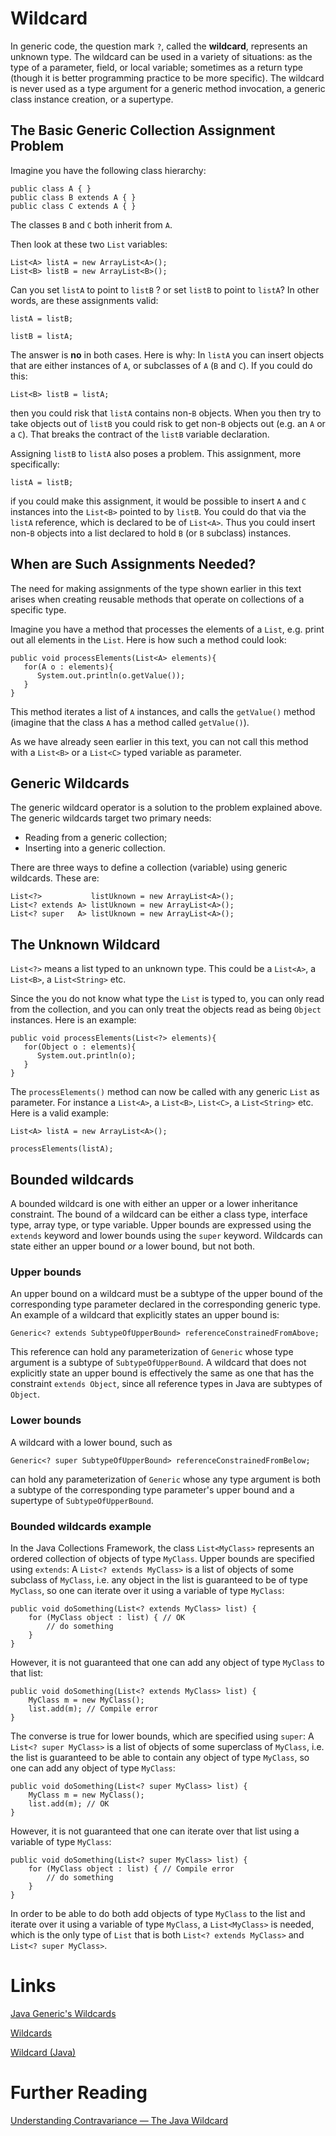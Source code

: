 # Wildcard
In generic code, the question mark `?`, called the **wildcard**, represents an unknown type. The wildcard can be used in a variety of situations: as the type of a parameter, field, or local variable; sometimes as a return type (though it is better programming practice to be more specific). The wildcard is never used as a type argument for a generic method invocation, a generic class instance creation, or a supertype.

## The Basic Generic Collection Assignment Problem
Imagine you have the following class hierarchy:
```
public class A { }
public class B extends A { }
public class C extends A { }
```

The classes `B` and `C` both inherit from `A`.

Then look at these two `List` variables:
```
List<A> listA = new ArrayList<A>();
List<B> listB = new ArrayList<B>();
```

Can you set `listA` to point to `listB` ? or set `listB` to point to `listA`? In other words, are these assignments valid:
```
listA = listB;

listB = listA;
```

The answer is **no** in both cases. Here is why:
In `listA` you can insert objects that are either instances of `A`, or subclasses of `A` (`B` and `C`). If you could do this:
```
List<B> listB = listA;
```

then you could risk that `listA` contains non-`B` objects. When you then try to take objects out of `listB` you could risk to get non-`B` objects out (e.g. an `A` or a `C`). That breaks the contract of the `listB` variable declaration.

Assigning `listB` to `listA` also poses a problem. This assignment, more specifically:
```
listA = listB;
```

if you could make this assignment, it would be possible to insert `A` and `C` instances into the `List<B>` pointed to by `listB`. You could do that via the `listA` reference, which is declared to be of `List<A>`. Thus you could insert non-`B` objects into a list declared to hold `B` (or `B` subclass) instances.

## When are Such Assignments Needed?
The need for making assignments of the type shown earlier in this text arises when creating reusable methods that operate on collections of a specific type.

Imagine you have a method that processes the elements of a `List`, e.g. print out all elements in the `List`. Here is how such a method could look:
```
public void processElements(List<A> elements){
   for(A o : elements){
      System.out.println(o.getValue());
   }
}
```

This method iterates a list of `A` instances, and calls the `getValue()` method (imagine that the class `A` has a method called `getValue()`).

As we have already seen earlier in this text, you can not call this method with a `List<B>` or a `List<C>` typed variable as parameter.

## Generic Wildcards
The generic wildcard operator is a solution to the problem explained above. The generic wildcards target two primary needs:
- Reading from a generic collection;
- Inserting into a generic collection.

There are three ways to define a collection (variable) using generic wildcards. These are:
```
List<?>           listUknown = new ArrayList<A>();
List<? extends A> listUknown = new ArrayList<A>();
List<? super   A> listUknown = new ArrayList<A>();
```

## The Unknown Wildcard
`List<?>` means a list typed to an unknown type. This could be a `List<A>`, a `List<B>`, a `List<String>` etc.

Since the you do not know what type the `List` is typed to, you can only read from the collection, and you can only treat the objects read as being `Object` instances. Here is an example:
```
public void processElements(List<?> elements){
   for(Object o : elements){
      System.out.println(o);
   }
}
```

The `processElements()` method can now be called with any generic `List` as parameter. For instance a `List<A>`, a `List<B>`, `List<C>`, a `List<String>` etc. Here is a valid example:
```
List<A> listA = new ArrayList<A>();

processElements(listA);
```

## Bounded wildcards
A bounded wildcard is one with either an upper or a lower inheritance constraint. The bound of a wildcard can be either a class type, interface type, array type, or type variable. Upper bounds are expressed using the `extends` keyword and lower bounds using the `super` keyword. Wildcards can state either an upper bound *or* a lower bound, but not both.

### Upper bounds
An upper bound on a wildcard must be a subtype of the upper bound of the corresponding type parameter declared in the corresponding generic type. An example of a wildcard that explicitly states an upper bound is:
```
Generic<? extends SubtypeOfUpperBound> referenceConstrainedFromAbove;
```

This reference can hold any parameterization of `Generic` whose type argument is a subtype of `SubtypeOfUpperBound`.  A wildcard that does not explicitly state an upper bound is effectively the same as one that has the constraint `extends Object`, since all reference types in Java are subtypes of `Object`.

### Lower bounds
A wildcard with a lower bound, such as
```
Generic<? super SubtypeOfUpperBound> referenceConstrainedFromBelow;
```

can hold any parameterization of `Generic` whose any type argument is both a subtype of the corresponding type parameter's upper bound and a supertype of `SubtypeOfUpperBound`.

### Bounded wildcards example
In the Java Collections Framework, the class `List<MyClass>` represents an ordered collection of objects of type `MyClass`. Upper bounds are specified using `extends`: A `List<? extends MyClass>` is a list of objects of some subclass of `MyClass`, i.e. any object in the list is guaranteed to be of type `MyClass`, so one can iterate over it using a variable of type `MyClass`:
```
public void doSomething(List<? extends MyClass> list) {
    for (MyClass object : list) { // OK
        // do something
    }
}
```

However, it is not guaranteed that one can add any object of type `MyClass` to that list:
```
public void doSomething(List<? extends MyClass> list) {
    MyClass m = new MyClass();
    list.add(m); // Compile error
}
```

The converse is true for lower bounds, which are specified using `super`: A `List<? super MyClass>` is a list of objects of some superclass of `MyClass`,  i.e. the list is guaranteed to be able to contain any object of type `MyClass`, so one can add any object of type `MyClass`:
```
public void doSomething(List<? super MyClass> list) {
    MyClass m = new MyClass();
    list.add(m); // OK
}
```

However, it is not guaranteed that one can iterate over that list using a variable of type `MyClass`:
```
public void doSomething(List<? super MyClass> list) {
    for (MyClass object : list) { // Compile error
        // do something
    }
}
```

In order to be able to do both add objects of type `MyClass` to the list and iterate over it using a variable of type `MyClass`, a `List<MyClass>` is needed, which is the only type of `List` that is both `List<? extends MyClass>` and `List<? super MyClass>`.

# Links
[Java Generic's Wildcards](https://jenkov.com/tutorials/java-generics/wildcards.html)

[Wildcards](https://docs.oracle.com/javase/tutorial/java/generics/wildcards.html)

[Wildcard (Java)](https://en.wikipedia.org/wiki/Wildcard_(Java))

# Further Reading
[Understanding Contravariance — The Java Wildcard](https://betterprogramming.pub/understanding-contravariance-the-java-wildcard-149853da1559)
